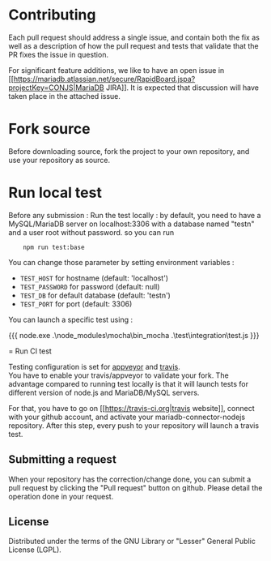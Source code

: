 
# Contributing

Each pull request should address a single issue, and contain both the fix as well as a description of how the pull request and tests that validate that the PR fixes the issue in question.

For significant feature additions, we like to have an open issue in [[https://mariadb.atlassian.net/secure/RapidBoard.jspa?projectKey=CONJS|MariaDB JIRA]]. It is expected that discussion will have taken place in the attached issue.

# Fork source

Before downloading source, fork the project to your own repository, and use your repository as source.  


# Run local test

Before any submission :
Run the test locally : by default, you need to have a MySQL/MariaDB server on localhost:3306 with a database named "testn" and a user root without password.
so you can run 
    
```script
    npm run test:base
```
    
You can change those parameter by setting environment variables :
* `TEST_HOST` for hostname (default: 'localhost')
* `TEST_PASSWORD` for password (default: null)
* `TEST_DB` for default database (default: 'testn')
* `TEST_PORT` for port (default: 3306)
 
    
You can launch a specific test using :

{{{
    node.exe .\node_modules\mocha\bin\_mocha .\test\integration\test.js 
}}}
    
= Run CI test
    
Testing configuration is set for [appveyor](https://www.appveyor.com/) and [travis](https://www.travis-ci.org/).    
You have to enable your travis/appveyor to validate your fork. 
The advantage compared to running test locally is that it will launch tests for different version of node.js and MariaDB/MySQL servers. 

For that, you have to go on [[https://travis-ci.org|travis website]], connect with your github account, and activate your mariadb-connector-nodejs repository.
After this step, every push to your repository will launch a travis test. 

## Submitting a request

When your repository has the correction/change done, you can submit a pull request by clicking the "Pull request" button on github. 
Please detail the operation done in your request. 

## License

Distributed under the terms of the GNU Library or "Lesser" General Public License (LGPL).

